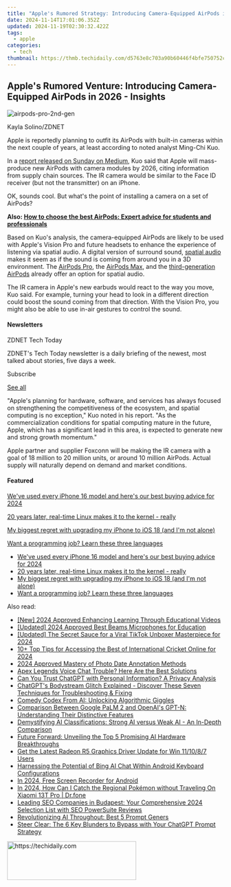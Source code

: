 ```yaml
---
title: "Apple's Rumored Strategy: Introducing Camera-Equipped AirPods in 2026 - Insights"
date: 2024-11-14T17:01:06.352Z
updated: 2024-11-19T02:30:32.422Z
tags:
  - apple
categories:
  - tech
thumbnail: https://thmb.techidaily.com/d5763e8c703a90b60446f4bfe750752cf90d756e0d81dc2e79786c8274b17daa.jpg
---
```


## Apple's Rumored Venture: Introducing Camera-Equipped AirPods in 2026 - Insights

![airpods-pro-2nd-gen](https://www.zdnet.com/a/img/resize/dc65e336e4ed6ccd1bf9b36e4778b23864d79ca0/2024/03/12/e10f80b5-5b9e-4f27-8170-82c8a74e32f8/img-1158.jpg?auto=webp&width=1280)

Kayla Solino/ZDNET

Apple is reportedly planning to outfit its AirPods with built-in cameras within the next couple of years, at least according to noted analyst Ming-Chi Kuo.

In a [report released on Sunday on Medium](https://medium.com/@mingchikuo/%E9%85%8D%E5%82%99ir%E7%9B%B8%E6%A9%9F%E7%9A%84%E6%96%B0%E6%AC%BEairpods%E5%8F%AF%E6%9C%9B%E6%8F%90%E5%8D%87%E4%BA%BA%E6%A9%9F%E4%BA%A4%E4%BA%92%E9%AB%94%E9%A9%97%E8%88%87%E5%BC%B7%E5%8C%96apple%E7%A9%BA%E9%96%93%E9%9F%B3%E8%A8%8A-%E7%A9%BA%E9%96%93%E9%81%8B%E7%AE%97%E7%94%9F%E6%85%8B-new-ir-camera-equipped-airpods-to-enhance-2daa96913d7f), Kuo said that Apple will mass-produce new AirPods with camera modules by 2026, citing information from supply chain sources. The IR camera would be similar to the Face ID receiver (but not the transmitter) on an iPhone.

OK, sounds cool. But what's the point of installing a camera on a set of AirPods?

**Also: [How to choose the best AirPods: Expert advice for students and professionals](https://www.zdnet.com/article/best-airpods/)**

Based on Kuo's analysis, the camera-equipped AirPods are likely to be used with Apple's Vision Pro and future headsets to enhance the experience of listening via spatial audio. A digital version of surround sound, [spatial audio](https://www.zdnet.com/home-and-office/what-is-spatial-audio-heres-everything-you-need-to-know/) makes it seem as if the sound is coming from around you in a 3D environment. The [AirPods Pro](https://www.zdnet.com/article/apple-airpods-pro-2-review/), the [AirPods Max](https://www.zdnet.com/product/apple-airpods-max/), and the [third-generation AirPods](https://www.zdnet.com/article/apple-airpods-3rd-generation-review/) already offer an option for spatial audio.

The IR camera in Apple's new earbuds would react to the way you move, Kuo said. For example, turning your head to look in a different direction could boost the sound coming from that direction. With the Vision Pro, you might also be able to use in-air gestures to control the sound.

#### Newsletters

ZDNET Tech Today

ZDNET's Tech Today newsletter is a daily briefing of the newest, most talked about stories, five days a week.

 Subscribe

[See all](https://www.zdnet.com/newsletters/)

"Apple's planning for hardware, software, and services has always focused on strengthening the competitiveness of the ecosystem, and spatial computing is no exception," Kuo noted in his report. "As the commercialization conditions for spatial computing mature in the future, Apple, which has a significant lead in this area, is expected to generate new and strong growth momentum."

Apple partner and supplier Foxconn will be making the IR camera with a goal of 18 million to 20 million units, or around 10 million AirPods. Actual supply will naturally depend on demand and market conditions.

#### Featured

[We've used every iPhone 16 model and here's our best buying advice for 2024](https://www.zdnet.com/article/iphone-16-pro-max-buying-advice-2024/ "We've used every iPhone 16 model and here's our best buying advice for 2024")

[20 years later, real-time Linux makes it to the kernel - really](https://www.zdnet.com/article/20-years-later-real-time-linux-makes-it-to-the-kernel-really/ "20 years later, real-time Linux makes it to the kernel - really")

[My biggest regret with upgrading my iPhone to iOS 18 (and I'm not alone)](https://www.zdnet.com/article/my-biggest-regret-with-upgrading-my-iphone-to-ios-18-and-im-not-alone/ "My biggest regret with upgrading my iPhone to iOS 18 (and I'm not alone)")

[Want a programming job? Learn these three languages](https://www.zdnet.com/article/want-a-programming-job-learn-these-three-languages/ "Want a programming job? Learn these three languages")

* [We've used every iPhone 16 model and here's our best buying advice for 2024](https://www.zdnet.com/article/iphone-16-pro-max-buying-advice-2024/ "We've used every iPhone 16 model and here's our best buying advice for 2024")
* [20 years later, real-time Linux makes it to the kernel - really](https://www.zdnet.com/article/20-years-later-real-time-linux-makes-it-to-the-kernel-really/ "20 years later, real-time Linux makes it to the kernel - really")
* [My biggest regret with upgrading my iPhone to iOS 18 (and I'm not alone)](https://www.zdnet.com/article/my-biggest-regret-with-upgrading-my-iphone-to-ios-18-and-im-not-alone/ "My biggest regret with upgrading my iPhone to iOS 18 (and I'm not alone)")
* [Want a programming job? Learn these three languages](https://www.zdnet.com/article/want-a-programming-job-learn-these-three-languages/ "Want a programming job? Learn these three languages")

<ins class="adsbygoogle"
     style="display:block"
     data-ad-format="autorelaxed"
     data-ad-client="ca-pub-7571918770474297"
     data-ad-slot="1223367746"></ins>

<ins class="adsbygoogle"
     style="display:block"
     data-ad-client="ca-pub-7571918770474297"
     data-ad-slot="8358498916"
     data-ad-format="auto"
     data-full-width-responsive="true"></ins>

<span class="atpl-alsoreadstyle">Also read:</span>
<div><ul>
<li><a href="https://fox-links.techidaily.com/new-2024-approved-enhancing-learning-through-educational-videos/"><u>[New] 2024 Approved Enhancing Learning Through Educational Videos</u></a></li>
<li><a href="https://screen-video-capture.techidaily.com/updated-2024-approved-best-beams-microphones-for-education/"><u>[Updated] 2024 Approved Best Beams Microphones for Education</u></a></li>
<li><a href="https://article-tips.techidaily.com/updated-the-secret-sauce-for-a-viral-tiktok-unboxer-masterpiece-for-2024/"><u>[Updated] The Secret Sauce for a Viral TikTok Unboxer Masterpiece for 2024</u></a></li>
<li><a href="https://extra-resources.techidaily.com/10plus-top-tips-for-accessing-the-best-of-international-cricket-online-for-2024/"><u>10+ Top Tips for Accessing the Best of International Cricket Online for 2024</u></a></li>
<li><a href="https://extra-approaches.techidaily.com/2024-approved-mastery-of-photo-date-annotation-methods/"><u>2024 Approved Mastery of Photo Date Annotation Methods</u></a></li>
<li><a href="https://sound-issues.techidaily.com/1723016402639-apex-legends-voice-chat-trouble-here-are-the-best-solutions/"><u>Apex Legends Voice Chat Trouble? Here Are the Best Solutions</u></a></li>
<li><a href="https://tech-haven.techidaily.com/can-you-trust-chatgpt-with-personal-information-a-privacy-analysis/"><u>Can You Trust ChatGPT with Personal Information? A Privacy Analysis</u></a></li>
<li><a href="https://tech-haven.techidaily.com/chatgpts-bodystream-glitch-explained-discover-these-seven-techniques-for-troubleshooting-and-fixing/"><u>ChatGPT's Bodystream Glitch Explained - Discover These Seven Techniques for Troubleshooting & Fixing</u></a></li>
<li><a href="https://tech-haven.techidaily.com/comedy-codex-from-ai-unlocking-algorithmic-giggles/"><u>Comedy Codex From AI: Unlocking Algorithmic Giggles</u></a></li>
<li><a href="https://tech-haven.techidaily.com/comparison-between-google-palm-2-and-openais-gpt-n-understanding-their-distinctive-features/"><u>Comparison Between Google PaLM 2 and OpenAI's GPT-N: Understanding Their Distinctive Features</u></a></li>
<li><a href="https://tech-haven.techidaily.com/demystifying-ai-classifications-strong-ai-versus-weak-ai-an-in-depth-comparison/"><u>Demystifying AI Classifications: Strong AI versus Weak AI - An In-Depth Comparison</u></a></li>
<li><a href="https://tech-haven.techidaily.com/future-forward-unveiling-the-top-5-promising-ai-hardware-breakthroughs/"><u>Future Forward: Unveiling the Top 5 Promising AI Hardware Breakthroughs</u></a></li>
<li><a href="https://hardware-updates.techidaily.com/get-the-latest-radeon-r5-graphics-driver-update-for-win-111087-users/"><u>Get the Latest Radeon R5 Graphics Driver Update for Win 11/10/8/7 Users</u></a></li>
<li><a href="https://tech-haven.techidaily.com/harnessing-the-potential-of-bing-ai-chat-within-android-keyboard-configurations/"><u>Harnessing the Potential of Bing AI Chat Within Android Keyboard Configurations</u></a></li>
<li><a href="https://screen-sharing-recording.techidaily.com/in-2024-free-screen-recorder-for-android/"><u>In 2024, Free Screen Recorder for Android</u></a></li>
<li><a href="https://android-pokemon-go.techidaily.com/in-2024-how-can-i-catch-the-regional-pokemon-without-traveling-on-xiaomi-13t-pro-drfone-by-drfone-virtual-android/"><u>In 2024, How Can I Catch the Regional Pokémon without Traveling On Xiaomi 13T Pro | Dr.fone</u></a></li>
<li><a href="https://win-extraordinary.techidaily.com/leading-seo-companies-in-budapest-your-comprehensive-2024-selection-list-with-seo-powersuite-reviews/"><u>Leading SEO Companies in Budapest: Your Comprehensive 2024 Selection List with SEO PowerSuite Reviews</u></a></li>
<li><a href="https://tech-haven.techidaily.com/revolutionizing-ai-throughout-best-5-prompt-geners/"><u>Revolutionizing AI Throughout: Best 5 Prompt Geners</u></a></li>
<li><a href="https://tech-haven.techidaily.com/steer-clear-the-6-key-blunders-to-bypass-with-your-chatgpt-prompt-strategy/"><u>Steer Clear: The 6 Key Blunders to Bypass with Your ChatGPT Prompt Strategy</u></a></li>
</ul></div>

<!-- affiliate ads begin -->
<a href="https://aligracehair.sjv.io/c/5597632/1880956/19272" target="_top" id="1880956">
  <img src="//a.impactradius-go.com/display-ad/19272-1880956" border="0" alt="https://techidaily.com" width="300" height="90"/>
</a>
<img height="0" width="0" src="https://aligracehair.sjv.io/i/5597632/1880956/19272" style="position:absolute;visibility:hidden;" border="0" />
<!-- affiliate ads end -->

